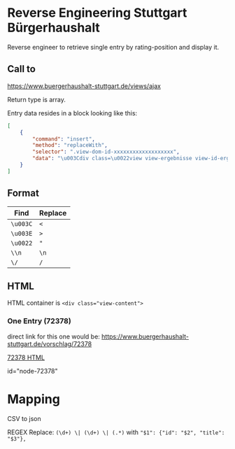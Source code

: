 # Reverse Engineering Stuttgart Bürgerhaushalt

Reverse engineer to retrieve single entry by rating-position and display it.

## Call to

https://www.buergerhaushalt-stuttgart.de/views/ajax

Return type is array. 

Entry data resides in a block looking like this:

```json
[
    {
        "command": "insert",
        "method": "replaceWith",
        "selector": ".view-dom-id-xxxxxxxxxxxxxxxxxxx",
        "data": "\u003Cdiv class=\u0022view view-ergebnisse view-id-ergebnisse [... html]"
    }
]
```
## Format

Find | Replace
--- | ----
`\u003C` | `<`
`\u003E` | `>`
`\u0022` | `"`
`\\n` | `\n`
`\/` | `/`

## HTML

HTML container is `<div class="view-content">`

### One Entry (72378)

direct link for this one would be: https://www.buergerhaushalt-stuttgart.de/vorschlag/72378

[72378 HTML](./examples/one-entry.html)

id="node-72378"

# Mapping

CSV to json

REGEX Replace: `(\d+) \| (\d+) \| (.*)` with `"$1": {"id": "$2", "title": "$3"},`